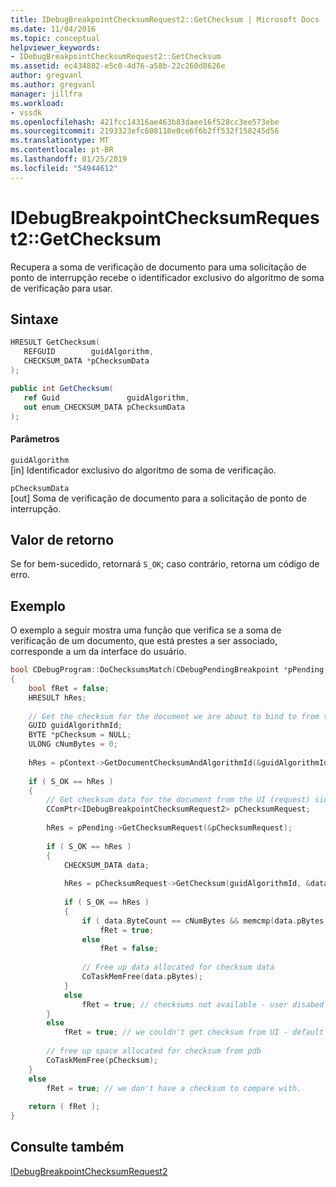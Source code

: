 ```yaml
---
title: IDebugBreakpointChecksumRequest2::GetChecksum | Microsoft Docs
ms.date: 11/04/2016
ms.topic: conceptual
helpviewer_keywords:
- IDebugBreakpointChecksumRequest2::GetChecksum
ms.assetid: ec434882-e5c0-4d76-a58b-22c260d8626e
author: gregvanl
ms.author: gregvanl
manager: jillfra
ms.workload:
- vssdk
ms.openlocfilehash: 421fcc14316ae463b83daee16f528cc3ee573ebe
ms.sourcegitcommit: 2193323efc608118e0ce6f6b2ff532f158245d56
ms.translationtype: MT
ms.contentlocale: pt-BR
ms.lasthandoff: 01/25/2019
ms.locfileid: "54944612"
---
```

# <a name="idebugbreakpointchecksumrequest2getchecksum"></a>IDebugBreakpointChecksumRequest2::GetChecksum
Recupera a soma de verificação de documento para uma solicitação de ponto de interrupção recebe o identificador exclusivo do algoritmo de soma de verificação para usar.  
  
## <a name="syntax"></a>Sintaxe  
  
```cpp  
HRESULT GetChecksum(   
   REFGUID        guidAlgorithm,  
   CHECKSUM_DATA *pChecksumData  
);  
```  
  
```csharp  
public int GetChecksum(   
   ref Guid               guidAlgorithm,  
   out enum_CHECKSUM_DATA pChecksumData  
);  
```  
  
#### <a name="parameters"></a>Parâmetros  
 `guidAlgorithm`  
 [in] Identificador exclusivo do algoritmo de soma de verificação.  
  
 `pChecksumData`  
 [out] Soma de verificação de documento para a solicitação de ponto de interrupção.  
  
## <a name="return-value"></a>Valor de retorno  
 Se for bem-sucedido, retornará `S_OK`; caso contrário, retorna um código de erro.  
  
## <a name="example"></a>Exemplo  
 O exemplo a seguir mostra uma função que verifica se a soma de verificação de um documento, que está prestes a ser associado, corresponde a um da interface do usuário.  
  
```cpp  
bool CDebugProgram::DoChecksumsMatch(CDebugPendingBreakpoint *pPending, CDebugCodeContext *pContext)  
{  
    bool fRet = false;  
    HRESULT hRes;  
  
    // Get the checksum for the document we are about to bind to from the pdb side  
    GUID guidAlgorithmId;  
    BYTE *pChecksum = NULL;  
    ULONG cNumBytes = 0;  
  
    hRes = pContext->GetDocumentChecksumAndAlgorithmId(&guidAlgorithmId, &pChecksum, &cNumBytes);  
  
    if ( S_OK == hRes )  
    {  
        // Get checksum data for the document from the UI (request) side  
        CComPtr<IDebugBreakpointChecksumRequest2> pChecksumRequest;  
  
        hRes = pPending->GetChecksumRequest(&pChecksumRequest);  
  
        if ( S_OK == hRes )  
        {  
            CHECKSUM_DATA data;  
  
            hRes = pChecksumRequest->GetChecksum(guidAlgorithmId, &data);  
  
            if ( S_OK == hRes )  
            {  
                if ( data.ByteCount == cNumBytes && memcmp(data.pBytes, pChecksum, cNumBytes) == 0 )  
                    fRet = true;  
                else  
                    fRet = false;  
  
                // Free up data allocated for checksum data  
                CoTaskMemFree(data.pBytes);  
            }  
            else  
                fRet = true; // checksums not available - user disabed checksums  
        }  
        else  
            fRet = true; // we couldn't get checksum from UI - default to past behavior  
  
        // free up space allocated for checksum from pdb  
        CoTaskMemFree(pChecksum);  
    }  
    else  
        fRet = true; // we don't have a checksum to compare with.  
  
    return ( fRet );  
}  
```  
  
## <a name="see-also"></a>Consulte também  
 [IDebugBreakpointChecksumRequest2](../../../extensibility/debugger/reference/idebugbreakpointchecksumrequest2.md)